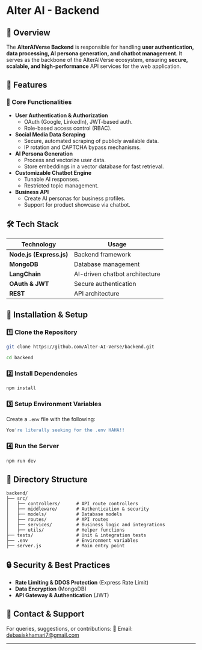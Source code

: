 # Alter AI  - Backend

## 🚀 Overview
The **AlterAIVerse Backend** is responsible for handling **user authentication, data processing, AI persona generation, and chatbot management**. It serves as the backbone of the AlterAIVerse ecosystem, ensuring **secure, scalable, and high-performance** API services for the web application.


## 📌 Features
### 🔹 Core Functionalities
- **User Authentication & Authorization**
  - OAuth (Google, LinkedIn), JWT-based auth.
  - Role-based access control (RBAC).
- **Social Media Data Scraping**
  - Secure, automated scraping of publicly available data.
  - IP rotation and CAPTCHA bypass mechanisms.
- **AI Persona Generation**
  - Process and vectorize user data.
  - Store embeddings in a vector database for fast retrieval.
- **Customizable Chatbot Engine**
  - Tunable AI responses.
  - Restricted topic management.
- **Business API**
  - Create AI personas for business profiles.
  - Support for product showcase via chatbot.

## 🛠️ Tech Stack
| Technology       | Usage |
|----------------|--------|
| **Node.js (Express.js)** | Backend framework |
| **MongoDB** | Database management |
| **LangChain** | AI-driven chatbot architecture |
| **OAuth & JWT** | Secure authentication |
| **REST** | API architecture |

## 🔧 Installation & Setup
### 1️⃣ Clone the Repository
```sh
git clone https://github.com/Alter-AI-Verse/backend.git

cd backend
```
### 2️⃣ Install Dependencies
```sh
npm install
```
### 3️⃣ Setup Environment Variables
Create a `.env` file with the following:
```sh
You're literally seeking for the .env HAHA!!
```
### 4️⃣ Run the Server
```sh
npm run dev
```

## 📂 Directory Structure
```
backend/
├── src/
│   ├── controllers/      # API route controllers
│   ├── middleware/       # Authentication & security 
│   ├── models/           # Database models
│   ├── routes/           # API routes
│   ├── services/         # Business logic and integrations
│   ├── utils/            # Helper functions
├── tests/                # Unit & integration tests
├── .env                  # Environment variables
├── server.js             # Main entry point
```

## 🔒 Security & Best Practices
- **Rate Limiting & DDOS Protection** (Express Rate Limit)
- **Data Encryption** (MongoDB)
- **API Gateway & Authentication** (JWT)

## 📩 Contact & Support
For queries, suggestions, or contributions:
📧 Email: debasiskhamari7@gmail.com


---
